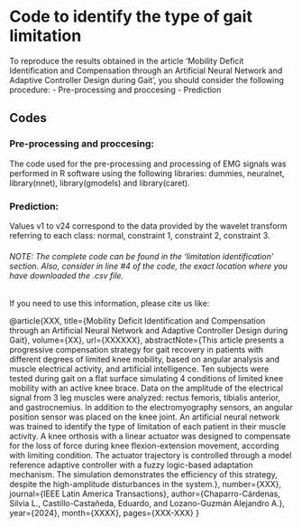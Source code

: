 # Code to identify the type of gait limitation

<p>
To reproduce the results obtained in the article ‘Mobility Deficit Identification and Compensation through an Artificial Neural Network and Adaptive Controller Design during Gait’, you should consider the following procedure:
- Pre-processing and proccesing
- Prediction


## Codes 

### Pre-processing and proccesing:

<p> 
The code used for the pre-processing and processing of EMG signals was performed in R software using the following libraries: dummies, neuralnet, library(nnet), library(gmodels) and library(caret).

### Prediction:

<p> 
Values v1 to v24 correspond to the data provided by the wavelet transform referring to each class: normal, constraint 1, constraint 2, constraint 3.


###### NOTE: The complete code can be found in the ‘limitation identification’ section. Also, consider in line #4 of the code, the exact location where you have downloaded the .csv file.


If you need to use this information, please cite us like:

@article{XXX,
  title={Mobility Deficit Identification and Compensation through an Artificial Neural Network and Adaptive Controller Design during Gait},
  volume={XX}, 
  url={XXXXXX},
  abstractNote={This article presents a progressive compensation strategy for gait recovery in patients with different degrees of limited knee mobility, based on angular analysis and muscle electrical activity, and artificial intelligence. Ten subjects were tested during gait on a flat surface simulating 4 conditions of limited knee mobility with an active knee brace. Data on the amplitude of the electrical signal from 3 leg muscles were analyzed: rectus femoris, tibialis anterior, and gastrocnemius. In addition to the electromyography sensors, an angular position sensor was placed on the knee joint. An artificial neural network was trained to identify the type of limitation of each patient in their muscle activity. A knee orthosis with a linear actuator was designed to compensate for the loss of force during knee flexion-extension movement, according with limiting condition. The actuator trajectory is controlled through a model reference adaptive controller with a fuzzy logic-based adaptation mechanism. The simulation demonstrates the efficiency of this strategy, despite the high-amplitude disturbances in the system.},
  number={XXX},
  journal={IEEE Latin America Transactions},
  author={Chaparro-Cárdenas, Silvia L., Castillo-Castañeda, Eduardo, and Lozano-Guzmán Alejandro A.},
  year={2024},
  month={XXXX},
  pages={XXX-XXX}
}

